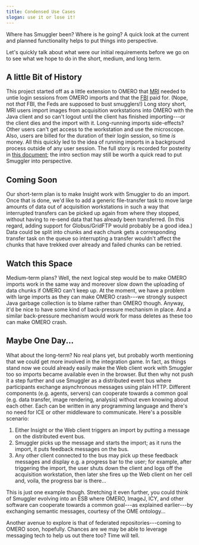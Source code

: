 ```yaml
---
title: Condensed Use Cases
slogan: use it or lose it!
---
```


<p class="intro">
Where has Smuggler been? Where is he going? A quick look at the current and
planned functionality helps to put things into perspective.
</p>

Let's quickly talk about what were our initial requirements before we go on
to see what we hope to do in the short, medium, and long term.


A little Bit of History
-----------------------
This project started off as a little extension to OMERO that [MRI][mri]
needed to untie login sessions from OMERO imports and that the [FBI][fbi]
paid for. (Nope, not <em>that</em> FBI, the Feds are supposed to bust
smugglers!) Long story short, MRI users import images from acquisition
workstations into OMERO with the Java client and so can't logout until the
client has finished importing---or the client dies and the import with
it. Long-running imports side-effects? Other users can't get access to the
workstation and use the microscope. Also, users are billed for the duration
of their login session, so time <em>is</em> money. All this quickly led to
the idea of running imports in a background process outside of any user
session. The full story is recorded for posterity in
[this document][bg-import-overview]; the intro section may still be worth
a quick read to put Smuggler into perspective.


Coming Soon
-----------
Our short-term plan is to make Insight work with Smuggler to do an import.
Once that is done, we'd like to add a generic file-transfer task to move
large amounts of data out of acquisition workstations in such a way that
interrupted transfers can be picked up again from where they stopped,
without having to re-send data that has already been transferred. (In this
regard, adding support for Globus/GridFTP would probably be a good idea.)
Data could be split into chunks and each chunk gets a corresponding transfer
task on the queue so interrupting a transfer wouldn't affect the chunks that
have trekked over already and failed chunks can be retried.


Watch this Space
----------------
Medium-term plans? Well, the next logical step would be to make OMERO imports
work in the same way and moreover slow down the uploading of data chunks if
OMERO can't keep up. At the moment, we have a problem with large imports as
they can make OMERO crash---we strongly suspect Java garbage collection is
to blame rather than OMERO though. Anyway, it'd be nice to have some kind of
back-pressure mechanism in place. And a similar back-pressure mechanism would
work for mass deletes as these too can make OMERO crash.


Maybe One Day...
----------------
What about the long-term? No real plans yet, but probably worth mentioning
that we could get more involved in the integration game. In fact, as things
stand now we could already easily make the Web client work with Smuggler too
so imports became available even in the browser. But then why not push it a
step further and use Smuggler as a distributed event bus where participants
exchange asynchronous messages using plain HTTP. Different components (e.g.
agents, servers) can cooperate towards a common goal (e.g. data transfer,
image rendering, analysis) without even knowing about each other. Each can
be written in any programming language and there's no need for ICE or other
middleware to communicate. Here's a possible scenario:

1. Either Insight or the Web client triggers an import by putting a message
on the distributed event bus.
2. Smuggler picks up the message and starts the import; as it runs the import,
it puts feedback messages on the bus.
3. Any other client connected to the bus may pick up these feedback messages
and display e.g. a progress bar to the user; for example, after triggering
the import, the user shuts down the client and logs off the acquisition
workstation, then later she fires up the Web client on her cell and, voila,
the progress bar is there...

This is just one example though. Stretching it even further, you could think
of Smuggler evolving into an ESB where OMERO, ImageJ, ICY, and other software
can cooperate towards a common goal---as explained earlier---by exchanging
semantic messages, courtesy of the OME ontology...

Another avenue to explore is that of federated repositories---coming to OMERO
soon, hopefully. Chances are we may be able to leverage messaging tech to
help us out there too? Time will tell.




[bg-import-overview]: /pdfs/bg-import.project-overview.pdf
  "OMERO Backgound Import - Project Overview"
[fbi]: http://france-bioimaging.org/
  "FBI Home"
[mri]: http://www.mri.cnrs.fr/
  "MRI Home"

